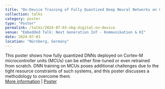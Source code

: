 ```yaml
---
title: "On-Device Training of Fully Quantized Deep Neural Networks on Cortex-M Microcontrollers"
collection: talks
category: poster
type: "Poster"
permalink: /talks/2024-07-03-nbg-digital-on-device
venue: "Embedded Talk: Next Generation IoT - Kommunikation & KI"
date: 2024-07-03
location: "Nürnberg, Germany"
---
```


This poster shows how fully quantized DNNs deployed on Cortex-M microcontroller units (MCUs) can be either fine-tuned or even retrained from scratch. DNN training on MCUs poses additional challenges due to the tight resource constraints of such systems, and this poster discusses a methodology to overcome them.     
[More information](https://nuernberg.digital/programm/details/embedded-talk-next-generation-iot-kommunikation-ki.html) \| [Poster](../files/On_Device_nbg_digigtal.pdf)
